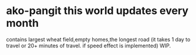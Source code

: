 # ako-pangit this world updates every month
contains largest wheat field,empty homes,the longest road (it takes 1 day to travel or 20+ minutes of travel. if speed effect is implemented)
WIP.
